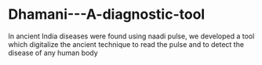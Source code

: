 # Dhamani---A-diagnostic-tool
In ancient India diseases were found using naadi pulse, we developed a tool which digitalize the ancient technique to read the pulse and to detect the disease of any human body
